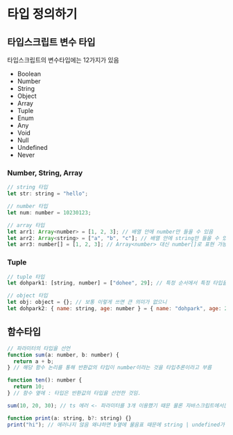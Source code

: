 # 타입 정의하기

## 타입스크립트 변수 타입

타입스크립트의 변수타입에는 12가지가 있음

- Boolean
- Number
- String
- Object
- Array
- Tuple
- Enum
- Any
- Void
- Null
- Undefined
- Never

### Number, String, Array

```javascript
// string 타입
let str: string = "hello";

// number 타입
let num: number = 10230123;

// array 타입
let arr1: Array<number> = [1, 2, 3]; // 배열 안에 number만 들올 수 있음
let arr2: Array<string> = ["a", "b", "c"]; // 배열 안에 string만 들올 수 있음
let arr3: number[] = [1, 2, 3]; // Array<number> 대신 number[]로 표현 가능함
```

### Tuple

```javascript
// tuple 타입
let dohpark1: [string, number] = ["dohee", 29]; // 특정 순서에서 특정 타입을 선언

// object 타입
let obj: object = {}; // 보통 이렇게 쓰면 큰 의미가 없으니
let dohpark2: { name: string, age: number } = { name: "dohpark", age: 29 }; // string 내 특정 값들을 정의하는데 자주 사용함
```

## 함수타입

```javascript
// 파라미터의 타입을 선언
function sum(a: number, b: number) {
  return a + b;
} // 해당 함수 논리를 통해 반환값의 타입이 number이라는 것을 타입추론이라고 부름

function ten(): number {
  return 10;
} // 함수 옆에 : 타입은 반환값의 타입을 선언한 것임.

sum(10, 20, 30); // ts 에러 <- 파라미터를 3개 이용했기 때문 물론 자바스크립트에서는 에러아님

function print(a: string, b?: string) {}
print("hi"); // 에러나지 않음 왜냐하면 b옆에 물음표 때문에 string | undefined가 되기 때문임
```
